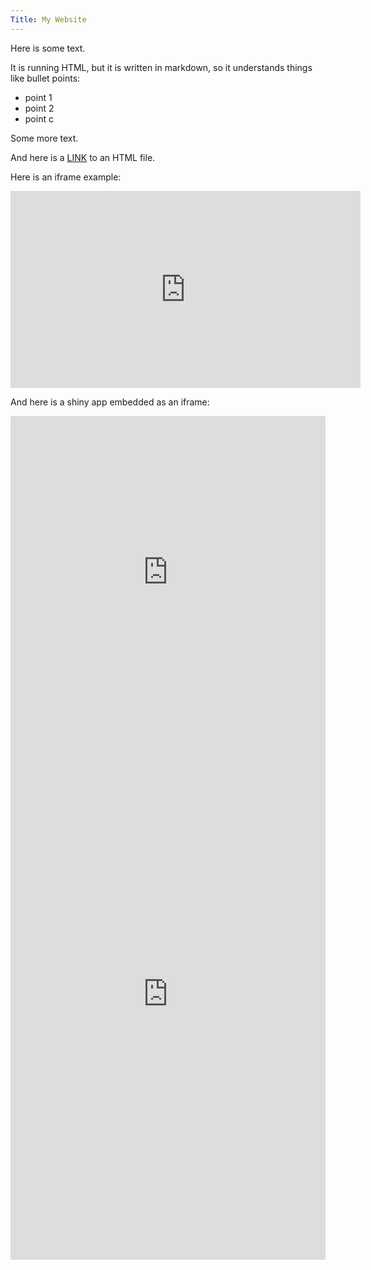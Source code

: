 ```yaml
---
Title: My Website
---
```



Here is some text.

It is running HTML, but it is written in markdown, so it understands things like bullet points:

* point 1  
* point 2  
* point c  

Some more text. 

And here is a [LINK](data-steps.html) to an HTML file.

Here is an iframe example:

<iframe width="560" height="315" src="https://www.youtube.com/embed/7P4c70uiMjE" frameborder="0" allow="accelerometer; autoplay; encrypted-media; gyroscope; picture-in-picture" allowfullscreen></iframe>

And here is a shiny app embedded as an iframe:

<iframe src="http://walkerke.shinyapps.io/tigris-zip-income" width = "100%" height = "500" scrolling="no" frameborder="0"></iframe>


  

<iframe src="https://walkerke.shinyapps.io/tigris-zip-income/" style="border: none; width: 100%; height: 850px" frameborder="0"></iframe>

  




